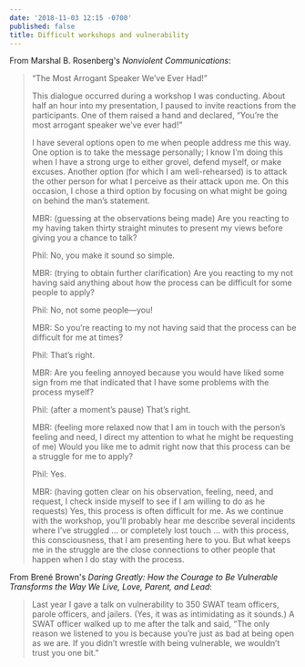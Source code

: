 ```yaml
---
date: '2018-11-03 12:15 -0700'
published: false
title: Difficult workshops and vulnerability
---
```

From Marshal B. Rosenberg's _Nonviolent Communications_:

> “The Most Arrogant Speaker We’ve Ever Had!”
>
>This dialogue occurred during a workshop I was conducting. About half an hour into my presentation, I paused to invite reactions from the participants. One of them raised a hand and declared, “You’re the most arrogant speaker we’ve ever had!”
>
> I have several options open to me when people address me this way. One option is to take the message personally; I know I’m doing this when I have a strong urge to either grovel, defend myself, or make excuses. Another option (for which I am well-rehearsed) is to attack the other person for what I perceive as their attack upon me. On this occasion, I chose a third option by focusing on what might be going on behind the man’s statement.
> 
> MBR: (guessing at the observations being made) Are you reacting to my having taken thirty straight minutes to present my views before giving you a chance to talk?
>
> Phil: No, you make it sound so simple.
>
> MBR: (trying to obtain further clarification) Are you reacting to my not having said anything about how the process can be difficult for some people to apply?
>
> Phil: No, not some people—you!
>
> MBR: So you’re reacting to my not having said that the process can be difficult for me at times? 
>
> Phil: That’s right.
>
> MBR: Are you feeling annoyed because you would have liked some sign from me that indicated that I have some problems with the process myself?
> 
> Phil: (after a moment’s pause) That’s right.
>
> MBR: (feeling more relaxed now that I am in touch with the person’s feeling and need, I direct my attention to what he might be requesting of me) Would you like me to admit right now that this process can be a struggle for me to apply?
>
>Phil: Yes.
>
> MBR: (having gotten clear on his observation, feeling, need, and request, I check inside myself to see if I am willing to do as he requests) Yes, this process is often difficult for me. As we continue with the workshop, you’ll probably hear me describe several incidents where I’ve struggled … or completely lost touch … with this process, this consciousness, that I am presenting here to you. But what keeps me in the struggle are the close connections to other people that happen when I do stay with the process.

From Brené Brown's _Daring Greatly: How the Courage to Be Vulnerable Transforms the Way We Live, Love, Parent, and Lead_:

> Last year I gave a talk on vulnerability to 350 SWAT team officers, parole officers, and jailers. (Yes, it was as intimidating as it sounds.) A SWAT officer walked up to me after the talk and said, “The only reason we listened to you is because you’re just as bad at being open as we are. If you didn’t wrestle with being vulnerable, we wouldn’t trust you one bit.”
